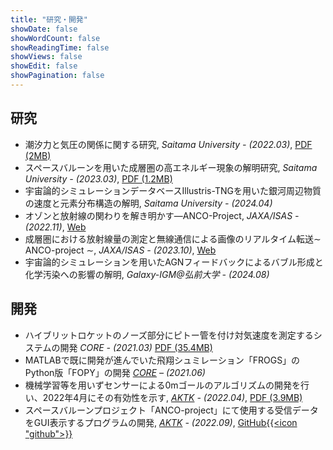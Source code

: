 ```yaml
---
title: "研究・開発"
showDate: false
showWordCount: false
showReadingTime: false
showViews: false
showEdit: false
showPagination: false
---
```

## 研究

- 潮汐力と気圧の関係に関する研究, *Saitama University - (2022.03)*, [PDF (2MB)](/pdf/特別研究I_潮汐力と気圧の関係に関する研究.pdf)
- スペースバルーンを用いた成層圏の高エネルギー現象の解明研究, *Saitama University - (2023.03)*, [PDF (1.2MB)](/pdf/anco2022.pdf)
- 宇宙論的シミュレーションデータベースIllustris-TNGを用いた銀河周辺物質の速度と元素分布構造の解明, *Saitama University - (2024.04)*
- オゾンと放射線の関わりを解き明かす—ANCO-Project, *JAXA/ISAS - (2022.11)*, [Web](https://jaxa.repo.nii.ac.jp/records/49009)
- 成層圏における放射線量の測定と無線通信による画像のリアルタイム転送∼ ANCO-project ∼, *JAXA/ISAS - (2023.10)*, [Web](https://jaxa.repo.nii.ac.jp/records/2000171)
- 宇宙論的シミュレーションを用いたAGNフィードバックによるバブル形成と化学汚染への影響の解明, *Galaxy-IGM@弘前大学 - (2024.08)*


## 開発

- ハイブリットロケットのノーズ部分にピトー管を付け対気速度を測定するシステムの開発 *CORE - (2021.03)* [PDF (35.4MB)](/pdf/duo_report.pdf)
- MATLABで既に開発が進んでいた飛翔シュミレーション「FROGS」のPython版「FOPY」の開発 *[CORE](https://www.corerocket.net/) – (2021.06)*
- 機械学習等を用いずセンサーによる0mゴールのアルゴリズムの開発を行い、2022年4月にその有効性を示す, *[AKTK](https://akatoki-saidai.github.io/) - (2022.04)*, [PDF (3.9MB)](/pdf/sc2_1_report.pdf)
- スペースバルーンプロジェクト「ANCO-project」にて使用する受信データをGUI表示するプログラムの開発, *[AKTK](https://akatoki-saidai.github.io/) - (2022.09)*, [GitHub{{<icon "github">}}](https://github.com/Akatoki-Saidai/GroundSystem_GUI_Project)



